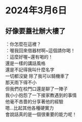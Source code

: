 # 2024年3月6日
## 好像要蓋社辦大樓了

：你怎麼在這裡？  
：喔我回來借器材啊~這個請你喝！  
：這麼好喔~還有喝的！  
還是一樣的講話風格  
還是不記得我叫什麼名字  
一切都沒變 除了我可以騎機車了  
那天雨下得不小  
但我們在校門口還是聊了一陣子  
我小小抱怨了一下接家教遇到的事情  
他毫不吝嗇的分享著他的經驗  
嗯…比起其他各種硬實力  
會說話真的是一個很重要的能力呢！  
